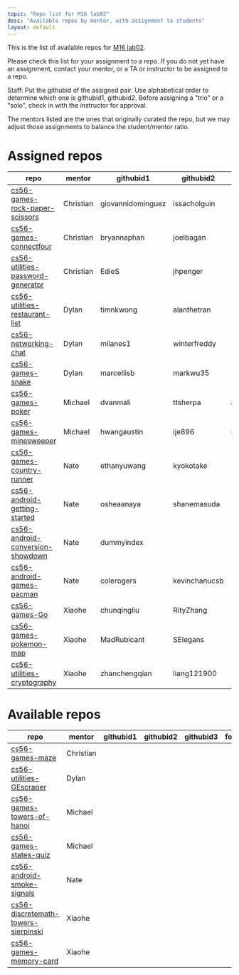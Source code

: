 ```yaml
---
topic: "Repo list for M16 lab02"
desc: "Available repos by mentor, with assignment to students"
layout: default
---
```


This is the list of available repos for [M16 lab02](/lab/lab02).

Please check this list for your assignment to a repo.   If you do not yet have an assignment, 
contact your mentor, or a TA or instructor to be assigned to a repo.

Staff: Put the githubid of the assigned pair.   Use alphabetical order to determine which one is githubid1, githubid2.  Before assigning
a "trio" or a "solo", check in with the instructor for approval.

The mentors listed are the ones that originally curated the repo, but we may adjust those assignments to balance the student/mentor
ratio.

# Assigned repos

| repo | mentor | githubid1 | githubid2 | githubid3 | fork | feedback |
|------|--------|-----------|-----------|-----------|------|----------|
| [cs56-games-rock-paper-scissors](https://github.com/UCSB-CS56-Projects/cs56-games-rock-paper-scissors) | Christian | giovannidominguez   |  issacholguin |    | [fork](https://github.com/giovannidominguez/cs56-games-rock-paper-scissors) | [feedback](https://github.com/UCSB-CS56-M16/FEEDBACK_giovannidominguez_issacholguin) |
| [cs56-games-connectfour](https://github.com/UCSB-CS56-Projects/cs56-games-connectfour) | Christian | bryannaphan |  joelbagan |    | [fork](https://github.com/bryannaphan/cs56-games-connectfour) | [feedback](https://github.com/UCSB-CS56-M16/FEEDBACK_bryannaphan_joelbagan) |
| [cs56-utilities-password-generator](https://github.com/UCSB-CS56-Projects/cs56-utilities-password-generator) | Christian |  EdieS  |  jhpenger  |    | [fork](https://github.com/EdieS/cs56-utilities-password-generator) | [feedback](https://github.com/UCSB-CS56-M16/FEEDBACK_EdieS_jhpenger) |
| [cs56-utilities-restaurant-list](https://github.com/UCSB-CS56-Projects/cs56-utilities-restaurant-list) | Dylan | timnkwong |  alanthetran |   | [fork](https://github.com/timnkwong/cs56-utilities-restaurant-list)  | [feedback](https://github.com/UCSB-CS56-M16/FEEDBACK_alanthetran_timnkwong) |
| [cs56-networking-chat](https://github.com/UCSB-CS56-Projects/cs56-networking-chat) | Dylan |  milanes1  | winterfreddy |    | [fork](https://github.com/winterfreddy/cs56-networking-chat)  | [feedback](https://github.com/UCSB-CS56-M16/FEEDBACK_milanes1_winterfreddy) |
| [cs56-games-snake](https://github.com/UCSB-CS56-Projects/cs56-games-snake) | Dylan | marcellisb | markwu35 | | [fork](https://github.com/markwu35/cs56-games-snake)  | [feedback](https://github.com/UCSB-CS56-M16/FEEDBACK_marcellisb_markwu35) |
| [cs56-games-poker](https://github.com/UCSB-CS56-Projects/cs56-games-poker) | Michael |  dvanmali  |  ttsherpa   |  atyuen  | [fork](https://github.com/dvanmali/cs56-games-poker) |   [feedback](https://github.com/UCSB-CS56-M16/FEEDBACK_atyuen_dvanmali_ttsherpa) |
| [cs56-games-minesweeper](https://github.com/UCSB-CS56-Projects/cs56-games-minesweeper) | Michael  | hwangaustin   | ije896   |  saisrimat96  | [fork](https://github.com/hwangaustin/cs56-games-minesweeper) |   [feedback](https://github.com/UCSB-CS56-M16/FEEDBACK_hwangaustin_ije896_saisrimat96) |
| [cs56-games-country-runner](https://github.com/UCSB-CS56-Projects/cs56-games-country-runner) | Nate  |  ethanyuwang  |  kyokotake  |    | [fork](https://github.com/ethanyuwang/cs56-games-country-runner) |  [feedback](https://github.com/UCSB-CS56-M16/FEEDBACK_ethanyuwang_kyokotake) |
| [cs56-android-getting-started](https://github.com/UCSB-CS56-Projects/cs56-android-getting-started) | Nate | osheaanaya  |  shanemasuda |   | [fork](https://github.com/osheaanaya/cs56-android-getting-started) |   [feedback](https://github.com/UCSB-CS56-M16/FEEDBACK_osheaanaya_shanemasuda) |
| [cs56-android-conversion-showdown](https://github.com/UCSB-CS56-Projects/cs56-android-conversion-showdown) | Nate | dummyindex   |    |    | [fork](https://github.com/dummyindex/cs56-android-conversion-showdown) |   [feedback](https://github.com/UCSB-CS56-M16/FEEDBACK_dummyindex) |
| [cs56-android-games-pacman](https://github.com/UCSB-CS56-Projects/cs56-android-games-pacman) | Nate | colerogers   | kevinchanucsb     |    | [fork](https://github.com/colerogers/cs56-android-games-pacman) | [feedback](https://github.com/UCSB-CS56-M16/FEEDBACK_colerogers_kevinchanucsb) |
| [cs56-games-Go](https://github.com/UCSB-CS56-Projects/cs56-games-Go) | Xiaohe | chunqingliu | RityZhang  |  | [fork](https://github.com/chunqingliu/cs56-games-Go) | [feedback](https://github.com/UCSB-CS56-M16/FEEDBACK_chunqingliu_RityZhang) |
| [cs56-games-pokemon-map](https://github.com/UCSB-CS56-Projects/cs56-games-pokemon-map) | Xiaohe | MadRubicant  |  SElegans  |  | [fork](https://github.com/MadRubicant/cs56-games-pokemon-map) | [feedback]() |
| [cs56-utilities-cryptography](https://github.com/UCSB-CS56-Projects/cs56-utilities-cryptography) | Xiaohe | zhanchengqian | liang121900  |   | [fork](https://github.com/zhanchengqian/cs56-utilities-cryptography) | [feedback](https://github.com/UCSB-CS56-M16/FEEDBACK_zhanchengqian_liang121900) |

# Available repos

| repo | mentor | githubid1 | githubid2 | githubid3 | fork |
|------|--------|-----------|-----------|-----------|------|
| [cs56-games-maze](https://github.com/UCSB-CS56-Projects/cs56-games-maze) | Christian |    |    |    | 
| [cs56-utilities-GEscraper](https://github.com/UCSB-CS56-Projects/cs56-utilities-GEscraper) | Dylan |    |    |    | 
| [cs56-games-towers-of-hanoi](https://github.com/UCSB-CS56-Projects/cs56-games-towers-of-hanoi) | Michael  |    |    |  |
| [cs56-games-states-quiz](https://github.com/UCSB-CS56-Projects/cs56-games-states-quiz) | Michael  |    |    |    | 
| [cs56-android-smoke-signals](https://github.com/UCSB-CS56-Projects/cs56-android-smoke-signals) | Nate |    |    |    | 
| [cs56-discretemath-towers-sierpinski](https://github.com/UCSB-CS56-Projects/cs56-discretemath-towers-sierpinski) | Xiaohe |    |    |    | 
| [cs56-games-memory-card](https://github.com/UCSB-CS56-Projects/cs56-games-memory-card) | Xiaohe |    |    |    | 


<div style="display:none;">

For convenience, if you are viewing the .md source in github while editing, here are links that take you directly to
* web version of this page: [UCSB-CS56-M16.github.io/lab02/repo_list](http://UCSB-CS56-M16.github.io/lab/lab02/repo_list)
* web version of lab02: [UCSB-CS56-M16.github.io/lab02](http://UCSB-CS56-M16.github.io/lab/lab02)
</div>
